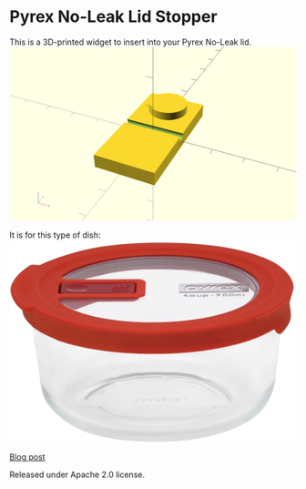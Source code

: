 # Pyrex No-Leak Lid Stopper

This is a 3D-printed widget to insert into your Pyrex No-Leak lid.
![Stopper](pyrex.png)

It is for this type of dish:
![Dish Image](pyrex-lid-stopper.png)

[Blog post](https://blog.donbowman.ca/2018/04/01/the-case-of-the-missing-pyrex-stopper-3d-printing-to-the-rescue/)

Released under Apache 2.0 license.
